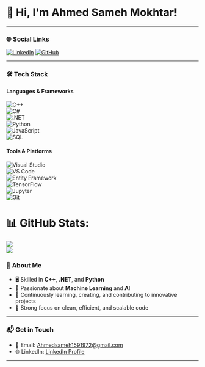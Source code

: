 # 👋 Hi, I'm Ahmed Sameh Mokhtar!

---

### 🌐 **Social Links**
[![LinkedIn](https://img.shields.io/badge/LinkedIn-0077B5?style=for-the-badge&logo=linkedin&logoColor=white)](www.linkedin.com/in/ahmed-sameh-mokhtar-277834243)
[![GitHub](https://img.shields.io/badge/GitHub-333333?style=for-the-badge&logo=github&logoColor=white)](https://github.com/your-username)

---

### 🛠 **Tech Stack**
#### **Languages & Frameworks**  
![C++](https://img.shields.io/badge/C%2B%2B-00599C?style=flat&logo=c%2B%2B&logoColor=white)  
![C#](https://img.shields.io/badge/C%23-239120?style=flat&logo=c-sharp&logoColor=white)  
![.NET](https://img.shields.io/badge/.NET-512BD4?style=flat&logo=dotnet&logoColor=white)  
![Python](https://img.shields.io/badge/Python-3776AB?style=flat&logo=python&logoColor=white)  
![JavaScript](https://img.shields.io/badge/JavaScript-323330?style=flat&logo=javascript&logoColor=F7DF1E)  
![SQL](https://img.shields.io/badge/SQL-CC2927?style=flat&logo=microsoftsqlserver&logoColor=white)

#### **Tools & Platforms**  
![Visual Studio](https://img.shields.io/badge/Visual%20Studio-5C2D91?style=flat&logo=visual-studio&logoColor=white)  
![VS Code](https://img.shields.io/badge/VS%20Code-0078d7?style=flat&logo=visual-studio-code&logoColor=white)  
![Entity Framework](https://img.shields.io/badge/Entity%20Framework-512BD4?style=flat&logo=.net&logoColor=white)  
![TensorFlow](https://img.shields.io/badge/TensorFlow-FF6F00?style=flat&logo=tensorflow&logoColor=white)  
![Jupyter](https://img.shields.io/badge/Jupyter-F37626?style=flat&logo=jupyter&logoColor=white)  
![Git](https://img.shields.io/badge/Git-F05032?style=flat&logo=git&logoColor=white)


# 📊 GitHub Stats:
![](https://github-readme-streak-stats.herokuapp.com/?user=AhmedMokhtarr5&theme=bear&hide_border=false&include_all_commits=true&count_private=true)<br/>
![](https://github-readme-stats.vercel.app/api/top-langs/?username=AhmedMokhtarr5&theme=bear&hide_border=false&include_all_commits=true&count_private=false&layout=compact)
### 🚀 **About Me**
- 🖥️ Skilled in **C++**, **.NET**, and **Python**  
- 🤖 Passionate about **Machine Learning** and **AI**  
- 🎯 Continuously learning, creating, and contributing to innovative projects  
- 🔧 Strong focus on clean, efficient, and scalable code  

---

### 📬 **Get in Touch**  
- 📧 Email: [Ahmedsameh1591972@gmail.com](Ahmedsameh1591972@gmail.com)  
- 🌐 LinkedIn: [LinkedIn Profile](https://www.linkedin.com/in/your-profile)  


---
